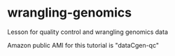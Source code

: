 # wrangling-genomics
Lesson for quality control and wrangling genomics data

Amazon public AMI for this tutorial is "dataCgen-qc" 
